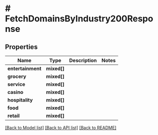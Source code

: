 # # FetchDomainsByIndustry200Response

## Properties

Name | Type | Description | Notes
------------ | ------------- | ------------- | -------------
**entertainment** | **mixed[]** |  |
**grocery** | **mixed[]** |  |
**service** | **mixed[]** |  |
**casino** | **mixed[]** |  |
**hospitality** | **mixed[]** |  |
**food** | **mixed[]** |  |
**retail** | **mixed[]** |  |

[[Back to Model list]](../../README.md#models) [[Back to API list]](../../README.md#endpoints) [[Back to README]](../../README.md)
